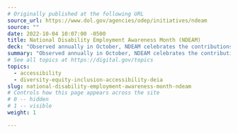 ```yaml
---
# Originally published at the following URL
source_url: https://www.dol.gov/agencies/odep/initiatives/ndeam
source: ""
date: 2022-10-04 10:07:00 -0500
title: National Disability Employment Awareness Month (NDEAM)
deck: "Observed annually in October, NDEAM celebrates the contributions of America’s workers with disabilities past and present and showcases supportive, inclusive employment policies and practices. In recognition of the important role people with disabilities play in a diverse and inclusive American workforce, the theme for NDEAM 2022, Disability: Part of the Equity Equation."
summary: "Observed annually in October, NDEAM celebrates the contributions of America’s workers with disabilities past and present and showcases supportive, inclusive employment policies and practices. In recognition of the important role people with disabilities play in a diverse and inclusive American workforce, the theme for NDEAM 2022, Disability: Part of the Equity Equation."
# See all topics at https://digital.gov/topics
topics:
  - accessibility
  - diversity-equity-inclusion-accessibility-deia
slug: national-disability-employment-awareness-month-ndeam
# Controls how this page appears across the site
# 0 -- hidden
# 1 -- visible
weight: 1

---
```

